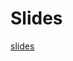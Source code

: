# Slides

[slides](https://docs.google.com/presentation/d/1iysNwuZ6WG5hCoWg4fdYl8x9JSnrULEUc4A3GgzKeQ4/edit?usp=sharing)
